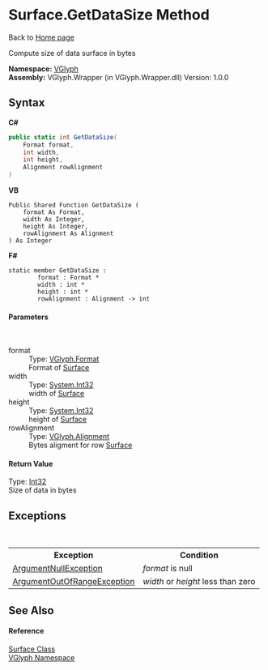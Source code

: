 # Surface.GetDataSize Method 
Back to <a href="Home.md">Home page</a> 

Compute size of data surface in bytes

**Namespace:**&nbsp;<a href="N_VGlyph.md">VGlyph</a><br />**Assembly:**&nbsp;VGlyph.Wrapper (in VGlyph.Wrapper.dll) Version: 1.0.0

## Syntax

**C#**<br />
``` C#
public static int GetDataSize(
	Format format,
	int width,
	int height,
	Alignment rowAlignment
)
```

**VB**<br />
``` VB
Public Shared Function GetDataSize ( 
	format As Format,
	width As Integer,
	height As Integer,
	rowAlignment As Alignment
) As Integer
```

**F#**<br />
``` F#
static member GetDataSize : 
        format : Format * 
        width : int * 
        height : int * 
        rowAlignment : Alignment -> int 

```


#### Parameters
&nbsp;<dl><dt>format</dt><dd>Type: <a href="T_VGlyph_Format.md">VGlyph.Format</a><br />Format of <a href="T_VGlyph_Surface.md">Surface</a></dd><dt>width</dt><dd>Type: <a href="http://msdn2.microsoft.com/en-us/library/td2s409d" target="_blank">System.Int32</a><br />width of <a href="T_VGlyph_Surface.md">Surface</a></dd><dt>height</dt><dd>Type: <a href="http://msdn2.microsoft.com/en-us/library/td2s409d" target="_blank">System.Int32</a><br />height of <a href="T_VGlyph_Surface.md">Surface</a></dd><dt>rowAlignment</dt><dd>Type: <a href="T_VGlyph_Alignment.md">VGlyph.Alignment</a><br />Bytes aligment for row <a href="T_VGlyph_Surface.md">Surface</a></dd></dl>

#### Return Value
Type: <a href="http://msdn2.microsoft.com/en-us/library/td2s409d" target="_blank">Int32</a><br />Size of data in bytes

## Exceptions
&nbsp;<table><tr><th>Exception</th><th>Condition</th></tr><tr><td><a href="http://msdn2.microsoft.com/en-us/library/27426hcy" target="_blank">ArgumentNullException</a></td><td>*format* is null</td></tr><tr><td><a href="http://msdn2.microsoft.com/en-us/library/8xt94y6e" target="_blank">ArgumentOutOfRangeException</a></td><td>*width* or *height* less than zero</td></tr></table>

## See Also


#### Reference
<a href="T_VGlyph_Surface.md">Surface Class</a><br /><a href="N_VGlyph.md">VGlyph Namespace</a><br />